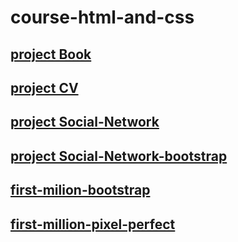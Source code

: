 # course-html-and-css

## [project Book]( https://nikitakochetkov.github.io/course-html-and-css/Book/index.html)

## [project CV](https://nikitakochetkov.github.io/course-html-and-css/CV/index.html)

## [project Social-Network](https://nikitakochetkov.github.io/course-html-and-css/Social-Network/index.html) 

## [project Social-Network-bootstrap](https://nikitakochetkov.github.io/course-html-and-css/Social-network-bootstrap/index.html)

## [first-milion-bootstrap](https://nikitakochetkov.github.io/course-html-and-css/first-million-bootstrap/index.html)

## [first-million-pixel-perfect](https://nikitakochetkov.github.io/course-html-and-css/first-million-pixel-perfect/index.html)